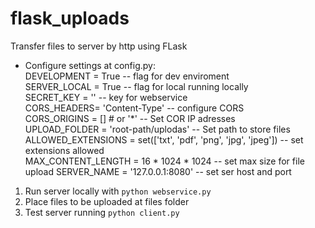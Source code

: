 # flask_uploads
Transfer files to server by http using FLask
  
- Configure settings at config.py:   
DEVELOPMENT = True -- flag for dev enviroment   
SERVER_LOCAL = True -- flag for local running locally  
SECRET_KEY = ''  -- key for webservice  
CORS_HEADERS= 'Content-Type'  -- configure CORS  
CORS_ORIGINS = [] # or '*' -- Set COR IP adresses  
UPLOAD_FOLDER = 'root-path/uplodas' -- Set path to store files
ALLOWED_EXTENSIONS = set(['txt', 'pdf', 'png', 'jpg', 'jpeg']) -- set extensions allowed  
MAX_CONTENT_LENGTH =  16 * 1024 * 1024 -- set max size for file upload
SERVER_NAME = '127.0.0.1:8080' -- set ser host and port
  
1. Run server locally with `python webservice.py`  
2. Place files to be uploaded at files folder   
3. Test server running `python client.py`  
